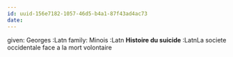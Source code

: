 ```yaml
---
id: uuid-156e7182-1057-46d5-b4a1-87f43ad4ac73
date: 
---
```


given: Georges :Latn
family: Minois :Latn
**Histoire du suicide** :LatnLa societe occidentale face a la mort volontaire